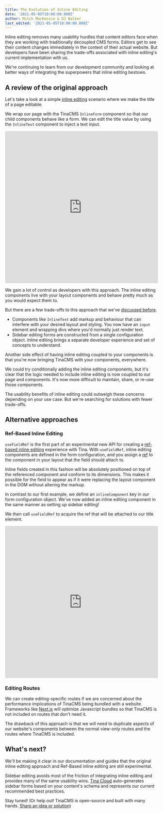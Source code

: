 ```yaml
---
title: The Evolution of Inline Editing
date: '2021-05-05T10:00:00.000Z'
author: Mitch MacKenzie & DJ Walker
last_edited: '2021-05-05T10:00:00.000Z'
---
```


Inline editing removes many usability hurdles that content editors face when they are working with traditionally decoupled CMS forms. Editors get to see their content changes immediately in the context of their actual website. But developers have been sharing the trade-offs associated with inline editing's current implementation with us.

We're continuing to learn from our development community and looking at better ways of integrating the superpowers that inline editing bestows.

## A review of the original approach

Let's take a look at a simple [inline editing](https://tina.io/docs/ui/inline-editing/) scenario where we make the title of a page editable.

We wrap our page with the TinaCMS `InlineForm` component so that our child components behave like a form. We can edit the title value by using the `InlineText` component to inject a text input.

<iframe src="https://codesandbox.io/embed/tina-inline-editing-y28os?fontsize=14&hidenavigation=1&theme=dark&view=split&editorsize=65"
     style="width:100%; height:500px; border:0; border-radius: 4px; overflow:hidden;"
     title="tina-inline-editing"
     allow="accelerometer; ambient-light-sensor; camera; encrypted-media; geolocation; gyroscope; hid; microphone; midi; payment; usb; vr; xr-spatial-tracking"
     sandbox="allow-forms allow-modals allow-popups allow-presentation allow-same-origin allow-scripts"
   ></iframe>

We gain a lot of control as developers with this approach. The inline editing components live with your layout components and behave pretty much as you would expect them to.

But there are a few trade-offs to this approach that we've [discussed before](/blog/more-changes-coming-to-inline-editing/).

- Components like `InlineText` add markup and behaviour that can interfere with your desired layout and styling. You now have an `input` element and wrapping divs where you'd normally just render text. 
- Sidebar editing forms are constructed from a single configuration object. Inline editing brings a separate developer experience and set of concepts to understand. 

Another side effect of having inline editing coupled to your components is that you're now bringing TinaCMS with your components, everywhere.

We could try conditionally adding the inline editing components, but it's clear that the logic needed to include inline editing is now coupled to our page and components. It's now more difficult to maintain, share, or re-use those components.

The usability benefits of inline editing could outweigh these concerns depending on your use case. But we're searching for solutions with fewer trade-offs.

## Alternative approaches

### Ref-Based Inline Editing

`useFieldRef` is the first part of an experimental new API for creating a [ref-based inline editing](https://github.com/tinacms/tinacms/blob/master/packages/react-tinacms-inline/README.md#usefieldref-ref-based-inline-editing) experience with Tina. With `useFieldRef`, inline editing components are defined in the form configuration, and you assign a [ref](https://reactjs.org/docs/refs-and-the-dom.html) to the component in your layout that the field should attach to.

Inline fields created in this fashion will be absolutely positioned on top of the referenced component and conform to its dimensions. This makes it possible for the field to appear as if it were replacing the layout component in the DOM without altering the markup.

In contrast to our first example, we define an `inlineComponent` key in our form configuration object. We've now added an inline editing component in the same manner as setting up sidebar editing!

We then call `useFieldRef` to acquire the ref that will be attached to our title element.

<iframe src="https://codesandbox.io/embed/tina-ref-based-inline-editing-p8kx4?fontsize=14&hidenavigation=1&theme=dark&view=split&editorsize=65"
     style="width:100%; height:500px; border:0; border-radius: 4px; overflow:hidden;"
     title="tina-inline-editing"
     allow="accelerometer; ambient-light-sensor; camera; encrypted-media; geolocation; gyroscope; hid; microphone; midi; payment; usb; vr; xr-spatial-tracking"
     sandbox="allow-forms allow-modals allow-popups allow-presentation allow-same-origin allow-scripts"
   ></iframe>

### Editing Routes

We can create editing-specific routes if we are concerned about the performance implications of TinaCMS being bundled with a website. Frameworks like [Next.js](https://nextjs.org) will optimize Javascript bundles so that TinaCMS is not included on routes that don't need it.

The drawback of this approach is that we will need to duplicate aspects of our website's components between the normal view-only routes and the routes where TinaCMS is included.

## What's next?

We'll be making it clear in our documentation and guides that the original inline editing approach and Ref-Based inline editing are still experimental.

Sidebar editing avoids most of the friction of integrating inline editing and provides many of the same usability wins. [Tina Cloud](/early-access/) auto-generates sidebar forms based on your content's schema and represents our current recommended best practices.

Stay tuned! (Or help out! TinaCMS is open-source and built with many hands. [Share an idea or solution](https://github.com/tinacms/tinacms/issues))